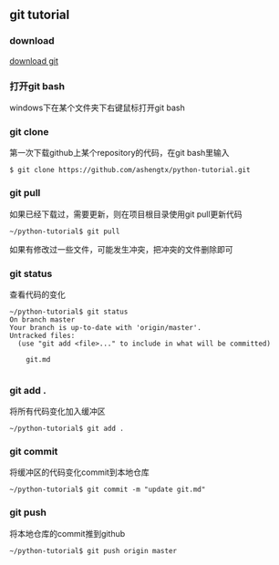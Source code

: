 ## git tutorial


### download

[download git](https://git-scm.com/downloads)

### 打开git bash

windows下在某个文件夹下右键鼠标打开git bash

### git clone

第一次下载github上某个repository的代码，在git bash里输入

```
$ git clone https://github.com/ashengtx/python-tutorial.git
```

### git pull

如果已经下载过，需要更新，则在项目根目录使用git pull更新代码

```
~/python-tutorial$ git pull
```

如果有修改过一些文件，可能发生冲突，把冲突的文件删除即可

### git status

查看代码的变化

```
~/python-tutorial$ git status
On branch master
Your branch is up-to-date with 'origin/master'.
Untracked files:
  (use "git add <file>..." to include in what will be committed)

    git.md


```

### git add .

将所有代码变化加入缓冲区

```
~/python-tutorial$ git add .
```

### git commit

将缓冲区的代码变化commit到本地仓库

```
~/python-tutorial$ git commit -m "update git.md"
```

### git push

将本地仓库的commit推到github

```
~/python-tutorial$ git push origin master
```
